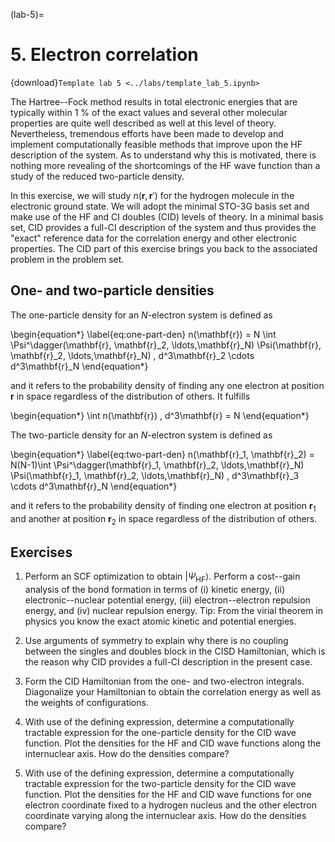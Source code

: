 (lab-5)=
# 5. Electron correlation

{download}`Template lab 5 <../labs/template_lab_5.ipynb>`

The Hartree--Fock method results in total electronic energies that are typically within 1 % of the exact values and several other molecular properties are quite well described as well at this level of theory. Nevertheless, tremendous efforts have been made to develop and implement computationally feasible methods that improve upon the HF description of the system. As to understand why this is motivated, there is nothing more revealing of the shortcomings of the HF wave function than a study of the reduced two-particle density. 

In this exercise, we will study $n(\mathbf{r}, \mathbf{r}')$ for the hydrogen molecule in the electronic ground state. We will adopt the minimal STO-3G basis set and make use of the HF and CI doubles (CID) levels of theory. In a minimal basis set, CID provides a full-CI description of the system and thus provides the "exact" reference data for the correlation energy and other electronic properties. The CID part of this exercise brings you back to the associated problem in the problem set.

## One- and two-particle densities
The one-particle density for an $N$-electron system is defined as

\begin{equation*}
\label{eq:one-part-den}
    n(\mathbf{r}) = N \int 
    \Psi^\dagger(\mathbf{r}, \mathbf{r}_2, \ldots,\mathbf{r}_N)
    \Psi(\mathbf{r}, \mathbf{r}_2, \ldots,\mathbf{r}_N)
    \, d^3\mathbf{r}_2 \cdots d^3\mathbf{r}_N
\end{equation*}

and it refers to the probability density of finding any one electron at position $\mathbf{r}$ in space regardless of the distribution of others. It fulfills

\begin{equation*}
     \int n(\mathbf{r}) \, d^3\mathbf{r} = N
\end{equation*}

The two-particle density for an $N$-electron system is defined as

\begin{equation*}
 \label{eq:two-part-den}
   n(\mathbf{r}_1, \mathbf{r}_2) = N(N-1)\int 
    \Psi^\dagger(\mathbf{r}_1, \mathbf{r}_2, \ldots,\mathbf{r}_N)
    \Psi(\mathbf{r}_1, \mathbf{r}_2, \ldots,\mathbf{r}_N)
    \, d^3\mathbf{r}_3 \cdots d^3\mathbf{r}_N
\end{equation*}

and it refers to the probability density of finding one electron at position $\mathbf{r}_1$ and another at position $\mathbf{r}_2$ in space regardless of the distribution of others.


## Exercises

1. Perform an SCF optimization to obtain $|\Psi_\mathrm{HF}\rangle$. Perform a cost--gain analysis of the bond formation in terms of (i) kinetic energy, (ii) electronic--nuclear potential energy, (iii) electron--electron repulsion energy, and (iv) nuclear repulsion energy. Tip: From the virial theorem in physics you know the exact atomic kinetic and potential energies.

2. Use arguments of symmetry to explain why there is no coupling between the singles and doubles block in the CISD Hamiltonian, which is the reason why CID provides a full-CI description in the present case.

3. Form the CID Hamiltonian from the one- and two-electron integrals. Diagonalize your Hamiltonian to obtain the correlation energy as well as the weights of configurations.

4. With use of the defining expression, determine a computationally tractable expression for the one-particle density for the CID wave function. Plot the densities for the HF and CID wave functions along the internuclear axis. How do the densities compare?

5. With use of the defining expression, determine a computationally tractable expression for the two-particle density for the CID wave function. Plot the densities for the HF and CID wave functions for one electron coordinate fixed to a hydrogen nucleus and the other electron coordinate varying along the internuclear axis. How do the densities compare?
